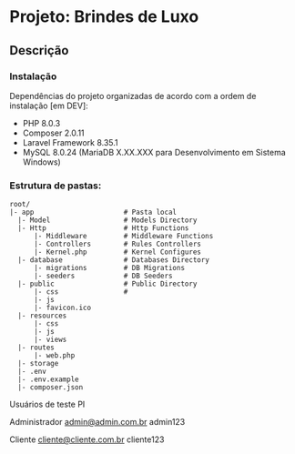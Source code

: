 # Projeto: Brindes de Luxo

## Descrição

### Instalação

Dependências do projeto organizadas de acordo com a ordem de instalação [em DEV]:

  - PHP 8.0.3
  - Composer 2.0.11
  - Laravel Framework 8.35.1
  - MySQL 8.0.24 (MariaDB X.XX.XXX para Desenvolvimento em Sistema Windows)

### Estrutura de pastas:

  ```
root/
|- app                      # Pasta local
    |- Model                  # Models Directory
    |- Http                   # Http Functions
        |- Middleware         # Middleware Functions
        |- Controllers        # Rules Controllers
        |- Kernel.php         # Kernel Configures
    |- database               # Databases Directory
        |- migrations         # DB Migrations
        |- seeders            # DB Seeders
    |- public                 # Public Directory
        |- css                # 
        |- js
        |- favicon.ico
    |- resources
        |- css
        |- js
        |- views
    |- routes
        |- web.php
    |- storage
    |- .env
    |- .env.example
    |- composer.json

```
Usuários de teste PI

Administrador
admin@admin.com.br
admin123

Cliente
cliente@cliente.com.br
cliente123
